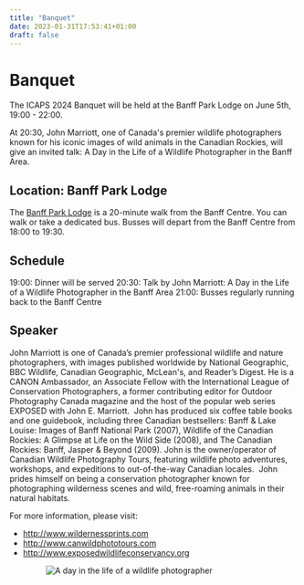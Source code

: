 ```yaml
---
title: "Banquet"
date: 2023-01-31T17:53:41+01:00
draft: false
---
```


# Banquet

The ICAPS 2024 Banquet will be held at the Banff Park Lodge on June 5th, 19:00 - 22:00.

At 20:30, John Marriott, one of Canada's premier wildlife photographers known for his iconic images of wild animals in the Canadian Rockies, will give an invited talk: A Day in the Life of a Wildlife Photographer in the Banff Area.

## Location: Banff Park Lodge

The [Banff Park Lodge](https://maps.app.goo.gl/Wdsq8Q7wUWScsSeq7) is a 20-minute walk from the Banff Centre. You can walk or take a dedicated bus. Busses will depart from the Banff Centre from 18:00 to 19:30.

## Schedule

19:00: Dinner will be served
20:30: Talk by John Marriott: A Day in the Life of a Wildlife Photographer in the Banff Area
21:00: Busses regularly running back to the Banff Centre

## Speaker

John Marriott is one of Canada’s premier professional wildlife and nature photographers, with images published worldwide by National Geographic, BBC Wildlife, Canadian Geographic, McLean's, and Reader’s Digest. He is a CANON Ambassador, an Associate Fellow with the International League of Conservation Photographers, a former contributing editor for Outdoor Photography Canada magazine and the host of the popular web series EXPOSED with John E. Marriott.
‍
John has produced six coffee table books and one guidebook, including three Canadian bestsellers: Banff & Lake Louise: Images of Banff National Park (2007), Wildlife of the Canadian Rockies: A Glimpse at Life on the Wild Side (2008), and The Canadian Rockies: Banff, Jasper & Beyond (2009). John is the owner/operator of Canadian Wildlife Photography Tours, featuring wildlife photo adventures, workshops, and expeditions to out-of-the-way Canadian locales.
‍
John prides himself on being a conservation photographer known for photographing wilderness scenes and wild, free-roaming animals in their natural habitats.

For more information, please visit:

- http://www.wildernessprints.com
- http://www.canwildphototours.com
- http://www.exposedwildlifeconservancy.org

<figure>
<div style="text-align:center; width:80%">
  <img
  src="/img/marriott.jpg"
  alt="A day in the life of a wildlife photographer">
  <figcaption></figcaption>
</div>
</figure>
